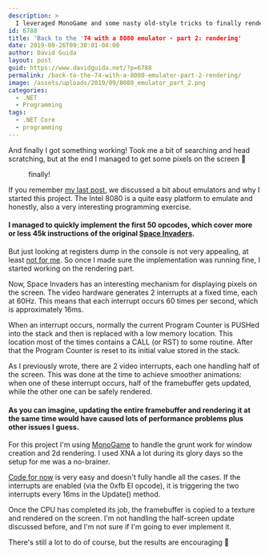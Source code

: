 ```yaml
---
description: >
  I leveraged MonoGame and some nasty old-style tricks to finally render some pixels on the screen with my 8080 Space Invaders emulator.
id: 6788
title: 'Back to the '74 with a 8080 emulator - part 2: rendering'
date: 2019-09-26T09:30:01-04:00
author: David Guida
layout: post
guid: https://www.davidguida.net/?p=6788
permalink: /back-to-the-74-with-a-8080-emulator-part-2-rendering/
image: /assets/uploads/2019/09/8080_emulator_part_2.png
categories:
  - .NET
  - Programming
tags:
  - .NET Core
  - programming
---
```

And finally I got something working! Took me a bit of searching and head scratching, but at the end I managed to get some pixels on the screen 🙂

<div class="wp-block-image">
  <figure class="aligncenter"><img src="https://i2.wp.com/raw.githubusercontent.com/mizrael/8080-emulator-net/master/screenshots/space_invaders1.png?w=788&#038;ssl=1" alt="" data-recalc-dims="1" /><figcaption>finally!</figcaption></figure>
</div>

If you remember <a rel="noreferrer noopener" aria-label="my last post (opens in a new tab)" href="https://www.davidguida.net/back-to-the-74-with-a-8080-emulator-part-1/" target="_blank">my last post</a>, we discussed a bit about emulators and why I started this project. The Intel 8080 is a quite easy platform to emulate and honestly, also a very interesting programming exercise.

#### I managed to quickly implement the first 50 opcodes, which cover more or less 45k instructions of the original <a rel="noreferrer noopener" aria-label="Space Invaders (opens in a new tab)" href="http://computerarcheology.com/Arcade/SpaceInvaders/Code.html" target="_blank">Space Invaders</a>.

But just looking at registers dump in the console is not very appealing, at least <a href="https://matrix.fandom.com/wiki/Link" target="_blank" rel="noreferrer noopener" aria-label="not for me (opens in a new tab)">not for me</a>. So once I made sure the implementation was running fine, I started working on the rendering part.

Now, Space Invaders has an interesting mechanism for displaying pixels on the screen. The video hardware generates 2 interrupts at a fixed time, each at 60Hz. This means that each interrupt occurs 60 times per second, which is approximately 16ms.

When an interrupt occurs, normally the current Program Counter is PUSHed into the stack and then is replaced with a low memory location. This location most of the times contains a CALL (or RST) to some routine. After that the Program Counter is reset to its initial value stored in the stack.

As I previously wrote, there are 2 video interrupts, each one handling half of the screen. This was done at the time to achieve smoother animations: when one of these interrupt occurs, half of the framebuffer gets updated, while the other one can be safely rendered. 

#### As you can imagine, updating the entire framebuffer and rendering it at the same time would have caused lots of performance problems plus other issues I guess.

For this project I'm using <a rel="noreferrer noopener" aria-label="MonoGame (opens in a new tab)" href="http://www.monogame.net/" target="_blank">MonoGame</a> to handle the grunt work for window creation and 2d rendering. I used XNA a lot during its glory days so the setup for me was a no-brainer.

<a rel="noreferrer noopener" aria-label="Code for now (opens in a new tab)" href="https://github.com/mizrael/8080-emulator-net/blob/c22813ebed94da7a73706976cc69cb516a243992/emu8080.Game/Game1.cs" target="_blank">Code for now</a> is very easy and doesn't fully handle all the cases. If the interrupts are enabled (via the 0xfb EI opcode), it is triggering the two interrupts every 16ms in the Update() method. 

Once the CPU has completed its job, the framebuffer is copied to a texture and rendered on the screen. I'm not handling the half-screen update discussed before, and I'm not sure if I'm going to ever implement it.

There's still a lot to do of course, but the results are encouraging 🙂

<div class="post-details-footer-widgets">
</div>